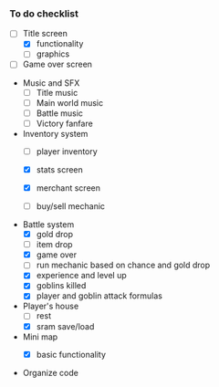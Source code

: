 ### To do checklist

- [ ]  Title screen
    - [x]  functionality
    - [ ]  graphics
- [ ]  Game over screen

- Music and SFX
    - [ ]  Title music
    - [ ]  Main world music
    - [ ]  Battle music
    - [ ]  Victory fanfare
    
- Inventory system
    - [ ]  player inventory
    - [x]  stats screen
    - [x]  merchant screen
    - [ ]  buy/sell mechanic
    

- Battle system
    - [x] gold drop
    - [ ] item drop
    - [x] game over
    - [ ] run mechanic based on chance and gold drop
    - [x] experience and level up
    - [x] goblins killed
    - [x] player and goblin attack formulas
    
- Player's house
    - [ ] rest
    - [x] sram save/load
    
- Mini map
    - [x] basic functionality


- Organize code
    
